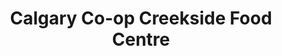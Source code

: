 ---
title: "Calgary Co-op Creekside Food Centre"
url: /calgary/calgary-co-op-creekside-food-centre/
shop: supermarket
---